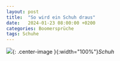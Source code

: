 ```yaml
---
layout: post
title:  "So wird ein Schuh draus"
date:   2024-01-23 08:00:00 +0200
categories: Boomersprüche
tags: Schuhe
---
```


![]({{'/assets/images/schuh-draus.png'}}){: .center-image }{:width="100%"}*Schuh*
